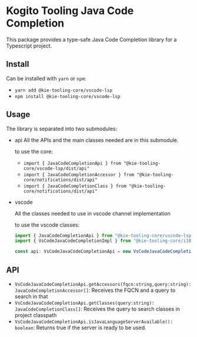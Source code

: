 # Kogito Tooling Java Code Completion

This package provides a type-safe Java Code Completion library for a Typescript project.

## Install

Can be installed with `yarn` or `npm`:

- `yarn add @kie-tooling-core/vscode-lsp`
- `npm install @kie-tooling-core/vscode-lsp`

## Usage

The library is separated into two submodules:

- api
  All the APIs and the main classes needed are in this submodule.

  to use the core:

  - `import { JavaCodeCompletionApi } from "@kie-tooling-core/vscode-lsp/dist/api"`
  - `import { JavaCodeCompletionAccessor } from "@kie-tooling-core/notifications/dist/api"`
  - `import { JavaCodeCompletionClass } from "@kie-tooling-core/notifications/dist/api"`

- vscode

  All the classes needed to use in vscode channel implementation

  to use the vscode classes:

  ```ts
  import { JavaCodeCompletionApi } from "@kie-tooling-core/vscode-lsp/dist/api";
  import { VsCodeJavaCodeCompletionImpl } from "@kie-tooling-core/i18n/dist/vscode";

  const api: VsCodeJavaCodeCompletionApi = new VsCodeJavaCodeCompletionImpl();
  ```

## API

- `VsCodeJavaCodeCompletionApi.getAccessors(fqcn:string,query:string): JavaCodeCompletionAccessor[]`: Receives the FQCN and a query to search in that
- `VsCodeJavaCodeCompletionApi.getClasses(query:string): JavaCodeCompletionClass[]`: Receives the query to search classes in project classpath
- `VsCodeJavaCodeCompletionApi.isJavaLanguageServerAvailable(): boolean`: Returns true if the server is ready to be used.
